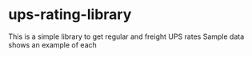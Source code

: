 # ups-rating-library
This is a simple library to get regular and freight UPS rates
Sample data shows an example of each
